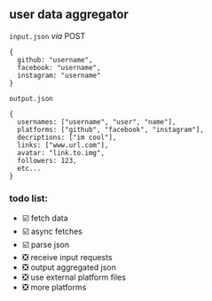 ## user data aggregator

`input.json` _via_ POST
```
{
  github: "username",
  facebook: "username",
  instagram: "username"
}
```
`output.json`
```
{
  usernames: ["username", "user", "name"],
  platforms: ["github", "facebook", "instagram"],
  decriptions: ["im cool"],
  links: ["www.url.com"],
  avatar: "link.to.img",
  followers: 123,
  etc...
}
```

### todo list:

-  ☑️ fetch data
-  ☑️ async fetches
-  ☑️ parse json
-  ❎ receive input requests
-  ❎ output aggregated json
-  ❎ use external platform files
-  ❎ more platforms